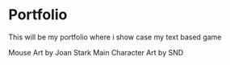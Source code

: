 # Portfolio
This will be my portfolio where i show case my text based game



Mouse Art by Joan Stark
Main Character Art by SND